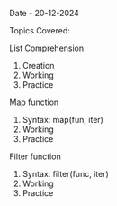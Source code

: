 Date - 20-12-2024

Topics Covered:

List Comprehension

1. Creation
2. Working
3. Practice

Map function

1. Syntax: map(fun, iter)
2. Working
3. Practice

Filter function

1. Syntax: filter(func, iter)
2. Working
3. Practice
